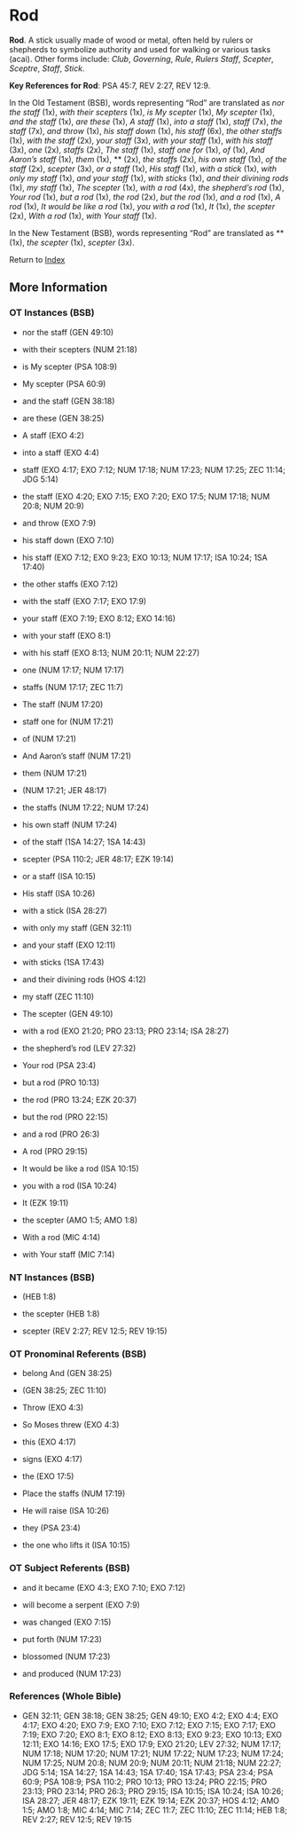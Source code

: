 # Rod
**Rod**. 
A stick usually made of wood or metal, often held by rulers or shepherds to symbolize authority and used for walking or various tasks (acai). 
Other forms include: 
*Club*, *Governing*, *Rule*, *Rulers Staff*, *Scepter*, *Sceptre*, *Staff*, *Stick*. 


**Key References for Rod**: 
PSA 45:7, REV 2:27, REV 12:9. 


In the Old Testament (BSB), words representing “Rod” are translated as 
*nor the staff* (1x), *with their scepters* (1x), *is My scepter* (1x), *My scepter* (1x), *and the staff* (1x), *are these* (1x), *A staff* (1x), *into a staff* (1x), *staff* (7x), *the staff* (7x), *and throw* (1x), *his staff down* (1x), *his staff* (6x), *the other staffs* (1x), *with the staff* (2x), *your staff* (3x), *with your staff* (1x), *with his staff* (3x), *one* (2x), *staffs* (2x), *The staff* (1x), *staff one for* (1x), *of* (1x), *And Aaron’s staff* (1x), *them* (1x), ** (2x), *the staffs* (2x), *his own staff* (1x), *of the staff* (2x), *scepter* (3x), *or a staff* (1x), *His staff* (1x), *with a stick* (1x), *with only my staff* (1x), *and your staff* (1x), *with sticks* (1x), *and their divining rods* (1x), *my staff* (1x), *The scepter* (1x), *with a rod* (4x), *the shepherd’s rod* (1x), *Your rod* (1x), *but a rod* (1x), *the rod* (2x), *but the rod* (1x), *and a rod* (1x), *A rod* (1x), *It would be like a rod* (1x), *you with a rod* (1x), *It* (1x), *the scepter* (2x), *With a rod* (1x), *with Your staff* (1x). 


In the New Testament (BSB), words representing “Rod” are translated as 
** (1x), *the scepter* (1x), *scepter* (3x). 


Return to [Index](00-Index.md)

## More Information

### OT Instances (BSB)

* nor the staff (GEN 49:10)

* with their scepters (NUM 21:18)

* is My scepter (PSA 108:9)

* My scepter (PSA 60:9)

* and the staff (GEN 38:18)

* are these (GEN 38:25)

* A staff (EXO 4:2)

* into a staff (EXO 4:4)

* staff (EXO 4:17; EXO 7:12; NUM 17:18; NUM 17:23; NUM 17:25; ZEC 11:14; JDG 5:14)

* the staff (EXO 4:20; EXO 7:15; EXO 7:20; EXO 17:5; NUM 17:18; NUM 20:8; NUM 20:9)

* and throw (EXO 7:9)

* his staff down (EXO 7:10)

* his staff (EXO 7:12; EXO 9:23; EXO 10:13; NUM 17:17; ISA 10:24; 1SA 17:40)

* the other staffs (EXO 7:12)

* with the staff (EXO 7:17; EXO 17:9)

* your staff (EXO 7:19; EXO 8:12; EXO 14:16)

* with your staff (EXO 8:1)

* with his staff (EXO 8:13; NUM 20:11; NUM 22:27)

* one (NUM 17:17; NUM 17:17)

* staffs (NUM 17:17; ZEC 11:7)

* The staff (NUM 17:20)

* staff one for (NUM 17:21)

* of (NUM 17:21)

* And Aaron’s staff (NUM 17:21)

* them (NUM 17:21)

*  (NUM 17:21; JER 48:17)

* the staffs (NUM 17:22; NUM 17:24)

* his own staff (NUM 17:24)

* of the staff (1SA 14:27; 1SA 14:43)

* scepter (PSA 110:2; JER 48:17; EZK 19:14)

* or a staff (ISA 10:15)

* His staff (ISA 10:26)

* with a stick (ISA 28:27)

* with only my staff (GEN 32:11)

* and your staff (EXO 12:11)

* with sticks (1SA 17:43)

* and their divining rods (HOS 4:12)

* my staff (ZEC 11:10)

* The scepter (GEN 49:10)

* with a rod (EXO 21:20; PRO 23:13; PRO 23:14; ISA 28:27)

* the shepherd’s rod (LEV 27:32)

* Your rod (PSA 23:4)

* but a rod (PRO 10:13)

* the rod (PRO 13:24; EZK 20:37)

* but the rod (PRO 22:15)

* and a rod (PRO 26:3)

* A rod (PRO 29:15)

* It would be like a rod (ISA 10:15)

* you with a rod (ISA 10:24)

* It (EZK 19:11)

* the scepter (AMO 1:5; AMO 1:8)

* With a rod (MIC 4:14)

* with Your staff (MIC 7:14)



### NT Instances (BSB)

*  (HEB 1:8)

* the scepter (HEB 1:8)

* scepter (REV 2:27; REV 12:5; REV 19:15)



### OT Pronominal Referents (BSB)

* belong And (GEN 38:25)

*  (GEN 38:25; ZEC 11:10)

* Throw (EXO 4:3)

* So Moses threw (EXO 4:3)

* this (EXO 4:17)

* signs (EXO 4:17)

* the (EXO 17:5)

* Place the staffs (NUM 17:19)

* He will raise (ISA 10:26)

* they (PSA 23:4)

* the one who lifts it (ISA 10:15)



### OT Subject Referents (BSB)

* and it became (EXO 4:3; EXO 7:10; EXO 7:12)

* will become a serpent (EXO 7:9)

* was changed (EXO 7:15)

* put forth (NUM 17:23)

* blossomed (NUM 17:23)

* and produced (NUM 17:23)



### References (Whole Bible)

* GEN 32:11; GEN 38:18; GEN 38:25; GEN 49:10; EXO 4:2; EXO 4:4; EXO 4:17; EXO 4:20; EXO 7:9; EXO 7:10; EXO 7:12; EXO 7:15; EXO 7:17; EXO 7:19; EXO 7:20; EXO 8:1; EXO 8:12; EXO 8:13; EXO 9:23; EXO 10:13; EXO 12:11; EXO 14:16; EXO 17:5; EXO 17:9; EXO 21:20; LEV 27:32; NUM 17:17; NUM 17:18; NUM 17:20; NUM 17:21; NUM 17:22; NUM 17:23; NUM 17:24; NUM 17:25; NUM 20:8; NUM 20:9; NUM 20:11; NUM 21:18; NUM 22:27; JDG 5:14; 1SA 14:27; 1SA 14:43; 1SA 17:40; 1SA 17:43; PSA 23:4; PSA 60:9; PSA 108:9; PSA 110:2; PRO 10:13; PRO 13:24; PRO 22:15; PRO 23:13; PRO 23:14; PRO 26:3; PRO 29:15; ISA 10:15; ISA 10:24; ISA 10:26; ISA 28:27; JER 48:17; EZK 19:11; EZK 19:14; EZK 20:37; HOS 4:12; AMO 1:5; AMO 1:8; MIC 4:14; MIC 7:14; ZEC 11:7; ZEC 11:10; ZEC 11:14; HEB 1:8; REV 2:27; REV 12:5; REV 19:15



